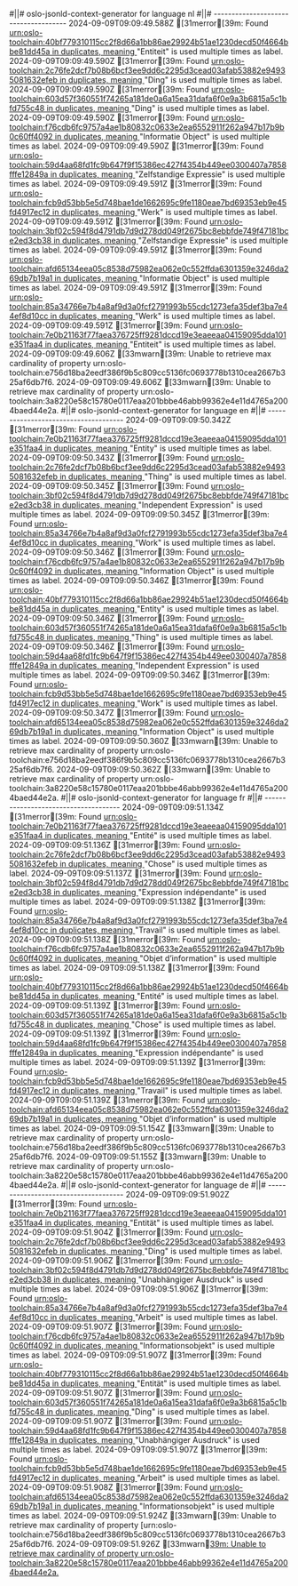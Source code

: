 #||# oslo-jsonld-context-generator for language nl
#||# -------------------------------------
2024-09-09T09:09:49.588Z [31merror[39m: Found [urn:oslo-toolchain:40bf779310115cc2f8d66a1bb86ae29924b51ae1230decd50f4664bbe81dd45a in duplicates, meaning ](all-cultureel-erfgoed-event-ap.jsonld#L0)"Entiteit" is used multiple times as label.
2024-09-09T09:09:49.590Z [31merror[39m: Found [urn:oslo-toolchain:2c76fe2dcf7b08b6bcf3ee9dd6c2295d3cead03afab53882e94935081632efeb in duplicates, meaning ](all-cultureel-erfgoed-event-ap.jsonld#L0)"Ding" is used multiple times as label.
2024-09-09T09:09:49.590Z [31merror[39m: Found [urn:oslo-toolchain:603d57f360551f74265a181de0a6a15ea31dafa6f0e9a3b6815a5c1bfd755c48 in duplicates, meaning ](all-cultureel-erfgoed-event-ap.jsonld#L0)"Ding" is used multiple times as label.
2024-09-09T09:09:49.590Z [31merror[39m: Found [urn:oslo-toolchain:f76cdb6fc9757a4ae1b80832c0633e2ea6552911f262a947b17b9b0c60ff4092 in duplicates, meaning ](all-cultureel-erfgoed-event-ap.jsonld#L0)"Informatie Object" is used multiple times as label.
2024-09-09T09:09:49.590Z [31merror[39m: Found [urn:oslo-toolchain:59d4aa68fd1fc9b647f9f15386ec427f4354b449ee0300407a7858fffe12849a in duplicates, meaning ](all-cultureel-erfgoed-event-ap.jsonld#L0)"Zelfstandige Expressie" is used multiple times as label.
2024-09-09T09:09:49.591Z [31merror[39m: Found [urn:oslo-toolchain:fcb9d53bb5e5d748bae1de1662695c9fe1180eae7bd69353eb9e45fd4917ec12 in duplicates, meaning ](all-cultureel-erfgoed-event-ap.jsonld#L0)"Werk" is used multiple times as label.
2024-09-09T09:09:49.591Z [31merror[39m: Found [urn:oslo-toolchain:3bf02c594f8d4791db7d9d278dd049f2675bc8ebbfde749f47181bce2ed3cb38 in duplicates, meaning ](all-cultureel-erfgoed-event-ap.jsonld#L0)"Zelfstandige Expressie" is used multiple times as label.
2024-09-09T09:09:49.591Z [31merror[39m: Found [urn:oslo-toolchain:afd65134eea05c8538d75982ea062e0c552ffda6301359e3246da269db7b19a1 in duplicates, meaning ](all-cultureel-erfgoed-event-ap.jsonld#L0)"Informatie Object" is used multiple times as label.
2024-09-09T09:09:49.591Z [31merror[39m: Found [urn:oslo-toolchain:85a34766e7b4a8af9d3a0fcf2791993b55cdc1273efa35def3ba7e44ef8d10cc in duplicates, meaning ](all-cultureel-erfgoed-event-ap.jsonld#L0)"Werk" is used multiple times as label.
2024-09-09T09:09:49.591Z [31merror[39m: Found [urn:oslo-toolchain:7e0b21163f77faea376725ff9281dccd19e3eaeeaa04159095dda101e351faa4 in duplicates, meaning ](all-cultureel-erfgoed-event-ap.jsonld#L0)"Entiteit" is used multiple times as label.
2024-09-09T09:09:49.606Z [33mwarn[39m: Unable to retrieve max cardinality of property urn:oslo-toolchain:e756d18ba2eedf386f9b5c809cc5136fc0693778b1310cea2667b325af6db7f6.
2024-09-09T09:09:49.606Z [33mwarn[39m: Unable to retrieve max cardinality of property urn:oslo-toolchain:3a8220e58c15780e0117eaa201bbbe46abb99362e4e11d4765a2004baed44e2a.
#||# oslo-jsonld-context-generator for language en
#||# -------------------------------------
2024-09-09T09:09:50.342Z [31merror[39m: Found [urn:oslo-toolchain:7e0b21163f77faea376725ff9281dccd19e3eaeeaa04159095dda101e351faa4 in duplicates, meaning ](all-cultureel-erfgoed-event-ap.jsonld#L0)"Entity" is used multiple times as label.
2024-09-09T09:09:50.343Z [31merror[39m: Found [urn:oslo-toolchain:2c76fe2dcf7b08b6bcf3ee9dd6c2295d3cead03afab53882e94935081632efeb in duplicates, meaning ](all-cultureel-erfgoed-event-ap.jsonld#L0)"Thing" is used multiple times as label.
2024-09-09T09:09:50.345Z [31merror[39m: Found [urn:oslo-toolchain:3bf02c594f8d4791db7d9d278dd049f2675bc8ebbfde749f47181bce2ed3cb38 in duplicates, meaning ](all-cultureel-erfgoed-event-ap.jsonld#L0)"Independent Expression" is used multiple times as label.
2024-09-09T09:09:50.345Z [31merror[39m: Found [urn:oslo-toolchain:85a34766e7b4a8af9d3a0fcf2791993b55cdc1273efa35def3ba7e44ef8d10cc in duplicates, meaning ](all-cultureel-erfgoed-event-ap.jsonld#L0)"Work" is used multiple times as label.
2024-09-09T09:09:50.346Z [31merror[39m: Found [urn:oslo-toolchain:f76cdb6fc9757a4ae1b80832c0633e2ea6552911f262a947b17b9b0c60ff4092 in duplicates, meaning ](all-cultureel-erfgoed-event-ap.jsonld#L0)"Information Object" is used multiple times as label.
2024-09-09T09:09:50.346Z [31merror[39m: Found [urn:oslo-toolchain:40bf779310115cc2f8d66a1bb86ae29924b51ae1230decd50f4664bbe81dd45a in duplicates, meaning ](all-cultureel-erfgoed-event-ap.jsonld#L0)"Entity" is used multiple times as label.
2024-09-09T09:09:50.346Z [31merror[39m: Found [urn:oslo-toolchain:603d57f360551f74265a181de0a6a15ea31dafa6f0e9a3b6815a5c1bfd755c48 in duplicates, meaning ](all-cultureel-erfgoed-event-ap.jsonld#L0)"Thing" is used multiple times as label.
2024-09-09T09:09:50.346Z [31merror[39m: Found [urn:oslo-toolchain:59d4aa68fd1fc9b647f9f15386ec427f4354b449ee0300407a7858fffe12849a in duplicates, meaning ](all-cultureel-erfgoed-event-ap.jsonld#L0)"Independent Expression" is used multiple times as label.
2024-09-09T09:09:50.346Z [31merror[39m: Found [urn:oslo-toolchain:fcb9d53bb5e5d748bae1de1662695c9fe1180eae7bd69353eb9e45fd4917ec12 in duplicates, meaning ](all-cultureel-erfgoed-event-ap.jsonld#L0)"Work" is used multiple times as label.
2024-09-09T09:09:50.347Z [31merror[39m: Found [urn:oslo-toolchain:afd65134eea05c8538d75982ea062e0c552ffda6301359e3246da269db7b19a1 in duplicates, meaning ](all-cultureel-erfgoed-event-ap.jsonld#L0)"Information Object" is used multiple times as label.
2024-09-09T09:09:50.360Z [33mwarn[39m: Unable to retrieve max cardinality of property urn:oslo-toolchain:e756d18ba2eedf386f9b5c809cc5136fc0693778b1310cea2667b325af6db7f6.
2024-09-09T09:09:50.362Z [33mwarn[39m: Unable to retrieve max cardinality of property urn:oslo-toolchain:3a8220e58c15780e0117eaa201bbbe46abb99362e4e11d4765a2004baed44e2a.
#||# oslo-jsonld-context-generator for language fr
#||# -------------------------------------
2024-09-09T09:09:51.134Z [31merror[39m: Found [urn:oslo-toolchain:7e0b21163f77faea376725ff9281dccd19e3eaeeaa04159095dda101e351faa4 in duplicates, meaning ](all-cultureel-erfgoed-event-ap.jsonld#L0)"Entité" is used multiple times as label.
2024-09-09T09:09:51.136Z [31merror[39m: Found [urn:oslo-toolchain:2c76fe2dcf7b08b6bcf3ee9dd6c2295d3cead03afab53882e94935081632efeb in duplicates, meaning ](all-cultureel-erfgoed-event-ap.jsonld#L0)"Chose" is used multiple times as label.
2024-09-09T09:09:51.137Z [31merror[39m: Found [urn:oslo-toolchain:3bf02c594f8d4791db7d9d278dd049f2675bc8ebbfde749f47181bce2ed3cb38 in duplicates, meaning ](all-cultureel-erfgoed-event-ap.jsonld#L0)"Expression indépendante" is used multiple times as label.
2024-09-09T09:09:51.138Z [31merror[39m: Found [urn:oslo-toolchain:85a34766e7b4a8af9d3a0fcf2791993b55cdc1273efa35def3ba7e44ef8d10cc in duplicates, meaning ](all-cultureel-erfgoed-event-ap.jsonld#L0)"Travail" is used multiple times as label.
2024-09-09T09:09:51.138Z [31merror[39m: Found [urn:oslo-toolchain:f76cdb6fc9757a4ae1b80832c0633e2ea6552911f262a947b17b9b0c60ff4092 in duplicates, meaning ](all-cultureel-erfgoed-event-ap.jsonld#L0)"Objet d’information" is used multiple times as label.
2024-09-09T09:09:51.138Z [31merror[39m: Found [urn:oslo-toolchain:40bf779310115cc2f8d66a1bb86ae29924b51ae1230decd50f4664bbe81dd45a in duplicates, meaning ](all-cultureel-erfgoed-event-ap.jsonld#L0)"Entité" is used multiple times as label.
2024-09-09T09:09:51.139Z [31merror[39m: Found [urn:oslo-toolchain:603d57f360551f74265a181de0a6a15ea31dafa6f0e9a3b6815a5c1bfd755c48 in duplicates, meaning ](all-cultureel-erfgoed-event-ap.jsonld#L0)"Chose" is used multiple times as label.
2024-09-09T09:09:51.139Z [31merror[39m: Found [urn:oslo-toolchain:59d4aa68fd1fc9b647f9f15386ec427f4354b449ee0300407a7858fffe12849a in duplicates, meaning ](all-cultureel-erfgoed-event-ap.jsonld#L0)"Expression indépendante" is used multiple times as label.
2024-09-09T09:09:51.139Z [31merror[39m: Found [urn:oslo-toolchain:fcb9d53bb5e5d748bae1de1662695c9fe1180eae7bd69353eb9e45fd4917ec12 in duplicates, meaning ](all-cultureel-erfgoed-event-ap.jsonld#L0)"Travail" is used multiple times as label.
2024-09-09T09:09:51.139Z [31merror[39m: Found [urn:oslo-toolchain:afd65134eea05c8538d75982ea062e0c552ffda6301359e3246da269db7b19a1 in duplicates, meaning ](all-cultureel-erfgoed-event-ap.jsonld#L0)"Objet d’information" is used multiple times as label.
2024-09-09T09:09:51.154Z [33mwarn[39m: Unable to retrieve max cardinality of property urn:oslo-toolchain:e756d18ba2eedf386f9b5c809cc5136fc0693778b1310cea2667b325af6db7f6.
2024-09-09T09:09:51.155Z [33mwarn[39m: Unable to retrieve max cardinality of property urn:oslo-toolchain:3a8220e58c15780e0117eaa201bbbe46abb99362e4e11d4765a2004baed44e2a.
#||# oslo-jsonld-context-generator for language de
#||# -------------------------------------
2024-09-09T09:09:51.902Z [31merror[39m: Found [urn:oslo-toolchain:7e0b21163f77faea376725ff9281dccd19e3eaeeaa04159095dda101e351faa4 in duplicates, meaning ](all-cultureel-erfgoed-event-ap.jsonld#L0)"Entität" is used multiple times as label.
2024-09-09T09:09:51.904Z [31merror[39m: Found [urn:oslo-toolchain:2c76fe2dcf7b08b6bcf3ee9dd6c2295d3cead03afab53882e94935081632efeb in duplicates, meaning ](all-cultureel-erfgoed-event-ap.jsonld#L0)"Ding" is used multiple times as label.
2024-09-09T09:09:51.906Z [31merror[39m: Found [urn:oslo-toolchain:3bf02c594f8d4791db7d9d278dd049f2675bc8ebbfde749f47181bce2ed3cb38 in duplicates, meaning ](all-cultureel-erfgoed-event-ap.jsonld#L0)"Unabhängiger Ausdruck" is used multiple times as label.
2024-09-09T09:09:51.906Z [31merror[39m: Found [urn:oslo-toolchain:85a34766e7b4a8af9d3a0fcf2791993b55cdc1273efa35def3ba7e44ef8d10cc in duplicates, meaning ](all-cultureel-erfgoed-event-ap.jsonld#L0)"Arbeit" is used multiple times as label.
2024-09-09T09:09:51.907Z [31merror[39m: Found [urn:oslo-toolchain:f76cdb6fc9757a4ae1b80832c0633e2ea6552911f262a947b17b9b0c60ff4092 in duplicates, meaning ](all-cultureel-erfgoed-event-ap.jsonld#L0)"Informationsobjekt" is used multiple times as label.
2024-09-09T09:09:51.907Z [31merror[39m: Found [urn:oslo-toolchain:40bf779310115cc2f8d66a1bb86ae29924b51ae1230decd50f4664bbe81dd45a in duplicates, meaning ](all-cultureel-erfgoed-event-ap.jsonld#L0)"Entität" is used multiple times as label.
2024-09-09T09:09:51.907Z [31merror[39m: Found [urn:oslo-toolchain:603d57f360551f74265a181de0a6a15ea31dafa6f0e9a3b6815a5c1bfd755c48 in duplicates, meaning ](all-cultureel-erfgoed-event-ap.jsonld#L0)"Ding" is used multiple times as label.
2024-09-09T09:09:51.907Z [31merror[39m: Found [urn:oslo-toolchain:59d4aa68fd1fc9b647f9f15386ec427f4354b449ee0300407a7858fffe12849a in duplicates, meaning ](all-cultureel-erfgoed-event-ap.jsonld#L0)"Unabhängiger Ausdruck" is used multiple times as label.
2024-09-09T09:09:51.907Z [31merror[39m: Found [urn:oslo-toolchain:fcb9d53bb5e5d748bae1de1662695c9fe1180eae7bd69353eb9e45fd4917ec12 in duplicates, meaning ](all-cultureel-erfgoed-event-ap.jsonld#L0)"Arbeit" is used multiple times as label.
2024-09-09T09:09:51.908Z [31merror[39m: Found [urn:oslo-toolchain:afd65134eea05c8538d75982ea062e0c552ffda6301359e3246da269db7b19a1 in duplicates, meaning ](all-cultureel-erfgoed-event-ap.jsonld#L0)"Informationsobjekt" is used multiple times as label.
2024-09-09T09:09:51.924Z [33mwarn[39m: Unable to retrieve max cardinality of property [urn:oslo-toolchain:e756d18ba2eedf386f9b5c809cc5136fc0693778b1310cea2667b325af6db7f6.
2024-09-09T09:09:51.926Z [33mwarn[39m: Unable to retrieve max cardinality of property urn:oslo-toolchain:3a8220e58c15780e0117eaa201bbbe46abb99362e4e11d4765a2004baed44e2a.
](all-cultureel-erfgoed-event-ap.jsonld#L0)